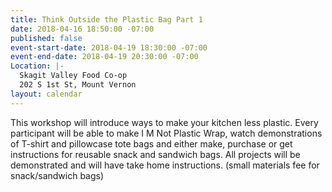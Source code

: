 ```yaml
---
title: Think Outside the Plastic Bag Part 1
date: 2018-04-16 18:50:00 -07:00
published: false
event-start-date: 2018-04-19 18:30:00 -07:00
event-end-date: 2018-04-19 20:30:00 -07:00
Location: |-
  Skagit Valley Food Co-op
  202 S 1st St, Mount Vernon
layout: calendar
---
```


This workshop will introduce ways to make your kitchen less plastic.  Every participant will be able to make I M Not Plastic Wrap, watch demonstrations of T-shirt and pillowcase tote bags and either make, purchase or get instructions for reusable snack and sandwich bags.  All projects will be demonstrated and will have take home instructions. (small materials fee for snack/sandwich bags)